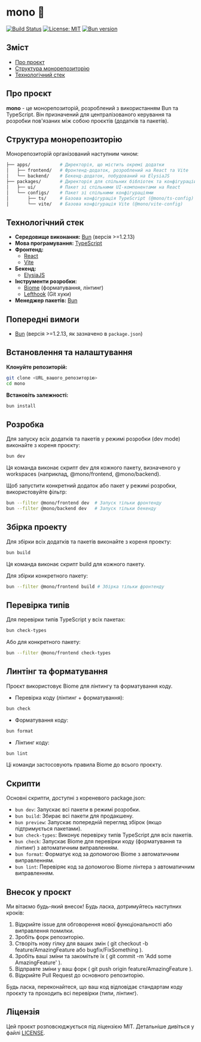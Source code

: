 # mono 🚀

[![Build Status](https://img.shields.io/travis/com/livegp/mono.svg)](https://github.com/livegp/mono) [![License: MIT](https://img.shields.io/badge/License-MIT-yellow.svg)](https://opensource.org/licenses/MIT) [![Bun version](https://img.shields.io/badge/bun-%3E%3D1.2.13-orange.svg)](https://bun.sh/)

## Зміст

- [Про проєкт](#про-проєкт)
- [Структура монорепозиторію](#структура-монорепозиторію)
- [Технологічний стек](#технологічний-стек)

## Про проєкт

**mono** - це монорепозиторій, розроблений з використанням Bun та TypeScript. Він призначений для централізованого керування та розробки пов'язаних між собою проєктів (додатків та пакетів).

## Структура монорепозиторію

Монорепозиторій організований наступним чином:

```sh
├── apps/           # Директорія, що містить окремі додатки
│   ├── frontend/   # Фронтенд-додаток, розроблений на React та Vite
│   └── backend/    # Бекенд-додаток, побудований на ElysiaJS
├── packages/       # Директорія для спільних бібліотек та конфігурацій
│   ├── ui/         # Пакет зі спільними UI-компонентами на React
│   └── configs/    # Пакет зі спільними конфігураціями
│       ├── ts/     # Базова конфігурація TypeScript (@mono/ts-config)
│       └── vite/   # Базова конфігурація Vite (@mono/vite-config)
```

## Технологічний стек

- **Середовище виконання:** [Bun](https://bun.sh/) (версія >=1.2.13)
- **Мова програмування:** [TypeScript](https://www.typescriptlang.org/)
- **Фронтенд:**
  - [React](https://react.dev/)
  - [Vite](https://vitejs.dev/)
- **Бекенд:**
  - [ElysiaJS](https://elysiajs.com/)
- **Інструменти розробки:**
  - [Biome](https://biomejs.dev/) (форматування, лінтинг)
  - [Lefthook](https://github.com/evilmartians/lefthook) (Git хуки)
- **Менеджер пакетів:** [Bun](https://bun.sh/)

## Попередні вимоги

- [Bun](https://bun.sh/docs/installation) (версія >=1.2.13, як зазначено в `package.json`)

## Встановлення та налаштування

**Клонуйте репозиторій:**

```bash
git clone <URL_вашого_репозиторію>
cd mono
```

**Встановіть залежності:**

```bash
bun install
```

## Розробка

Для запуску всіх додатків та пакетів у режимі розробки (dev mode) виконайте з кореня проєкту:

```bash
bun dev
```

Ця команда виконає скрипт dev для кожного пакету, визначеного у workspaces (наприклад, @mono/frontend, @mono/backend).

Щоб запустити конкретний додаток або пакет у режимі розробки, використовуйте фільтр:

```bash
bun --filter @mono/frontend dev  # Запуск тільки фронтенду
bun --filter @mono/backend dev   # Запуск тільки бекенду
```

## Збірка проекту

Для збірки всіх додатків та пакетів виконайте з кореня проекту:

```bash
bun build
```

Ця команда виконає скрипт build для кожного пакету.

Для збірки конкретного пакету:

```bash
bun --filter @mono/frontend build # Збірка тільки фронтенду
```

## Перевірка типів

Для перевірки типів TypeScript у всіх пакетах:

```bash
bun check-types
```

Або для конкретного пакету:

```bash
bun --filter @mono/frontend check-types
```

## Линтінг та форматування

Проєкт використовує Biome для лінтингу та форматування коду.

- Перевірка коду (лінтинг + форматування):

```bash
bun check
```

- Форматування коду:

```bash
bun format
```

- Лінтинг коду:

```bash
bun lint
```

Ці команди застосовують правила Biome до всього проєкту.

## Скрипти

Основні скрипти, доступні з кореневого package.json:

- `bun dev`: Запускає всі пакети в режимі розробки.
- `bun build`: Збирає всі пакети для продакшену.
- `bun preview`: Запускає попередній перегляд збірок (якщо підтримується пакетами).
- `bun check-types`: Виконує перевірку типів TypeScript для всіх пакетів.
- `bun check`: Запускає Biome для перевірки коду (форматування та лінтинг) з автоматичним виправленням.
- `bun format`: Форматує код за допомогою Biome з автоматичним виправленням.
- `bun lint`: Перевіряє код за допомогою Biome лінтера з автоматичним виправленням.

## Внесок у проєкт

Ми вітаємо будь-який внесок! Будь ласка, дотримуйтесь наступних кроків:

1. Відкрийте issue для обговорення нової функціональності або виправлення помилки.
2. Зробіть форк репозиторію.
3. Створіть нову гілку для ваших змін ( git checkout -b feature/AmazingFeature або bugfix/FixSomething ).
4. Зробіть ваші зміни та закомітьте їх ( git commit -m 'Add some AmazingFeature' ).
5. Відправте зміни у ваш форк ( git push origin feature/AmazingFeature ).
6. Відкрийте Pull Request до основного репозиторію.

Будь ласка, переконайтеся, що ваш код відповідає стандартам коду проєкту та проходить всі перевірки (типи, лінтинг).

## Ліцензія

Цей проєкт розповсюджується під ліцензією MIT. Детальніше дивіться у файлі [LICENSE](LICENSE).
